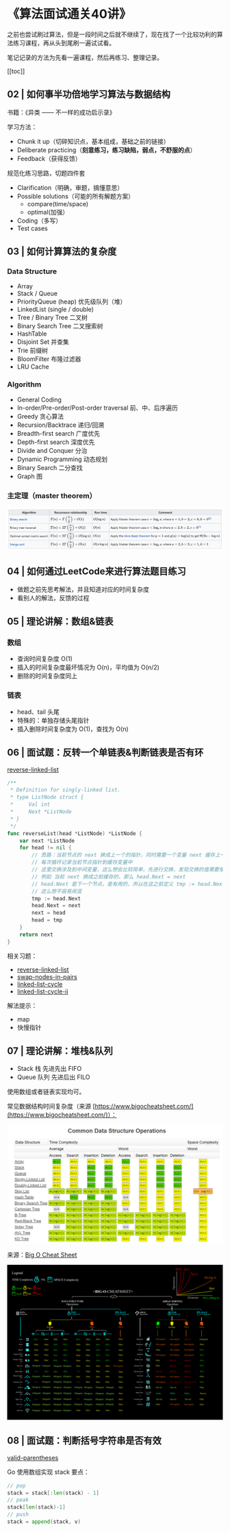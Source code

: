 # 《算法面试通关40讲》

之前也尝试刷过算法，但是一段时间之后就不继续了，现在找了一个比较功利的算法练习课程，再从头到尾刷一遍试试看。

笔记记录的方法为先看一遍课程，然后再练习、整理记录。

[[toc]]

## 02 | 如何事半功倍地学习算法与数据结构

书籍：《异类 —— 不一样的成功启示录》

学习方法：

* Chunk it up（切碎知识点，基本组成，基础之前的链接）
* Deliberate practicing（**刻意练习，练习缺陷，弱点，不舒服的点**）
* Feedback（获得反馈）

规范化练习思路，切题四件套

* Clarification（明确，审题，搞懂意思）
* Possible solutions（可能的所有解题方案）
  * compare(time/space)
  * optimal(加强）
* Coding（多写）
* Test cases

## 03 | 如何计算算法的复杂度

### Data Structure

* Array
* Stack / Queue
* PriorityQueue (heap) 优先级队列（堆）
* LinkedList (single / double)
* Tree / Binary Tree 二叉树
* Binary Search Tree 二叉搜索树
* HashTable
* Disjoint Set 并查集
* Trie 前缀树
* BloomFilter 布隆过滤器
* LRU Cache

### Algorithm

* General Coding
* In-order/Pre-order/Post-order traversal 前、中、后序遍历
* Greedy 贪心算法
* Recursion/Backtrace 递归/回溯
* Breadth-first search 广度优先
* Depth-first search 深度优先
* Divide and Conquer 分治
* Dynamic Programming 动态规划
* Binary Search 二分查找
* Graph 图

### 主定理（master theorem）

![master_theorem.png](../_posts/img/master_theorem.png)

## 04 | 如何通过LeetCode来进行算法题目练习

* 做题之前先思考解法，并且知道对应的时间复杂度
* 看别人的解法，反馈的过程

## 05 | 理论讲解：数组&链表

### 数组

* 查询时间复杂度 O(1)
* 插入的时间复杂度最坏情况为 O(n)，平均值为 O(n/2)
* 删除的时间复杂度同上

### 链表

* head、tail 头尾
* 特殊的：单独存储头尾指针
* 插入删除时间复杂度为 O(1)，查找为 O(n)

## 06 | 面试题：反转一个单链表&判断链表是否有环

[reverse-linked-list](https://leetcode-cn.com/problems/reverse-linked-list/)

```go
/**
 * Definition for singly-linked list.
 * type ListNode struct {
 *     Val int
 *     Next *ListNode
 * }
 */
func reverseList(head *ListNode) *ListNode {
    var next *ListNode
    for head != nil {
        // 思路：当前节点的 next 换成上一个的指针，同时需要一个变量 next 缓存上一个指针
        // 每次循环记录当前节点指针到缓存变量中
        // 这里交换涉及到中间变量，这么想会比较简单，先进行交换，发现交换的值需要使用，再使用 tmp 缓存下来
        // 例如 当前 next 换成之前缓存的，那么 head.Next = next
        // head.Next 是下一个节点，是有用的，所以在这之前定义 tmp := head.Next 
        // 这么想不容易闹混
        tmp := head.Next 
        head.Next = next
        next = head
        head = tmp
    }
    return next
}
```

相关习题：

* [reverse-linked-list](https://leetcode-cn.com/problems/reverse-linked-list/)
* [swap-nodes-in-pairs](https://leetcode-cn.com/problems/swap-nodes-in-pairs/)
* [linked-list-cycle](https://leetcode-cn.com/problems/linked-list-cycle/)
* [linked-list-cycle-ii](https://leetcode-cn.com/problems/linked-list-cycle-ii/)

解法提示：

* map
* 快慢指针

## 07 | 理论讲解：堆栈&队列

* Stack 栈 先进先出 FIFO
* Queue 队列 先进后出 FILO

使用数组或者链表实现均可。

常见数据结构时间复杂度（来源 [https://www.bigocheatsheet.com/](https://www.bigocheatsheet.com/)）：

![时间复杂度](../_posts/img/operations.png)

来源：[Big O Cheat Sheet](https://www.deviantart.com/assyrianic/art/Big-O-Notation-Cheat-Sheet-762169573)

![Big O Cheat Sheet](../_posts/img/Big-O-Cheat-Sheet.png)

## 08 | 面试题：判断括号字符串是否有效

[valid-parentheses](https://leetcode-cn.com/problems/valid-parentheses)

Go 使用数组实现 stack 要点：

```go
// pop
stack = stack[:len(stack) - 1]
// peak
stack[len(stack)-1]
// push
stack = append(stack, v)
```
